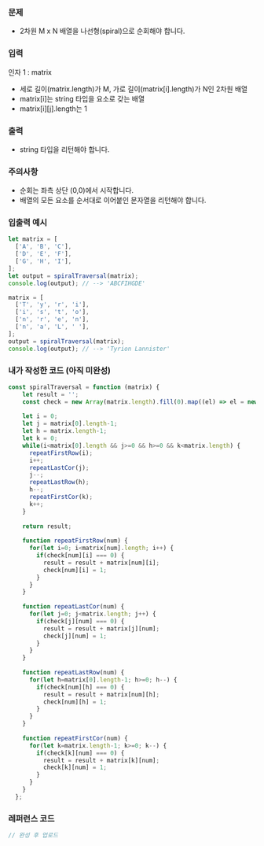 ### 문제
- 2차원 M x N 배열을 나선형(spiral)으로 순회해야 합니다.

### 입력
인자 1 : matrix
- 세로 길이(matrix.length)가 M, 가로 길이(matrix[i].length)가 N인 2차원 배열
- matrix[i]는 string 타입을 요소로 갖는 배열
- matrix[i][j].length는 1

### 출력
- string 타입을 리턴해야 합니다.

### 주의사항
- 순회는 좌측 상단 (0,0)에서 시작합니다.
- 배열의 모든 요소를 순서대로 이어붙인 문자열을 리턴해야 합니다.

### 입출력 예시
```js
let matrix = [
  ['A', 'B', 'C'],
  ['D', 'E', 'F'],
  ['G', 'H', 'I'],
];
let output = spiralTraversal(matrix);
console.log(output); // --> 'ABCFIHGDE'

matrix = [
  ['T', 'y', 'r', 'i'],
  ['i', 's', 't', 'o'],
  ['n', 'r', 'e', 'n'],
  ['n', 'a', 'L', ' '],
];
output = spiralTraversal(matrix);
console.log(output); // --> 'Tyrion Lannister'
```

### 내가 작성한 코드 (아직 미완성)
```js
const spiralTraversal = function (matrix) {
    let result = '';
    const check = new Array(matrix.length).fill(0).map((el) => el = new Array(matrix[0].length).fill(0));
  
    let i = 0;
    let j = matrix[0].length-1;
    let h = matrix.length-1;
    let k = 0;
    while(i<matrix[0].length && j>=0 && h>=0 && k<matrix.length) {
      repeatFirstRow(i);
      i++;
      repeatLastCor(j);
      j--;
      repeatLastRow(h);
      h--;
      repeatFirstCor(k);
      k++;
    }
    
    return result;
  
    function repeatFirstRow(num) {
      for(let i=0; i<matrix[num].length; i++) {
        if(check[num][i] === 0) {
          result = result + matrix[num][i];
          check[num][i] = 1;
        }
      }
    }
  
    function repeatLastCor(num) {
      for(let j=0; j<matrix.length; j++) {
        if(check[j][num] === 0) {
          result = result + matrix[j][num];
          check[j][num] = 1;
        }
      }
    }
  
    function repeatLastRow(num) {
      for(let h=matrix[0].length-1; h>=0; h--) {
        if(check[num][h] === 0) {
          result = result + matrix[num][h];
          check[num][h] = 1;
        }
      }
    }
  
    function repeatFirstCor(num) {
      for(let k=matrix.length-1; k>=0; k--) {
        if(check[k][num] === 0) {
          result = result + matrix[k][num];
          check[k][num] = 1;
        }
      }
    }
  };
```


### 레퍼런스 코드
```js
// 완성 후 업로드 
```
